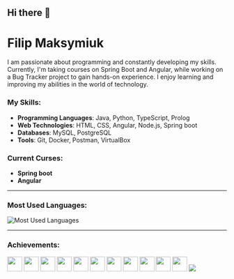 ## Hi there 👋

# Filip Maksymiuk

I am passionate about programming and constantly developing my skills. Currently, I'm taking courses on Spring Boot and Angular, while working on a Bug Tracker project to gain hands-on experience. I enjoy learning and improving my abilities in the world of technology.


### My Skills:
- **Programming Languages**: Java, Python, TypeScript, Prolog
- **Web Technologies**: HTML, CSS, Angular, Node.js, Spring boot
- **Databases**: MySQL, PostgreSQL
- **Tools**: Git, Docker, Postman, VirtualBox

### Current Curses:
- **Spring boot**
- **Angular**
---

### Most Used Languages:
![Most Used Languages](https://github-readme-stats.vercel.app/api/top-langs/?username=FilipMaksymiuk&layout=compact&hide=html)

---

### Achievements:


[<img src="https://cdn.jsdelivr.net/gh/devicons/devicon/icons/html5/html5-original.svg" width="34"/>](https://developer.mozilla.org/en-US/docs/Web/HTML)
[<img src="https://cdn.jsdelivr.net/gh/devicons/devicon/icons/css3/css3-original.svg" width="34"/>](https://developer.mozilla.org/en-US/docs/Web/CSS)
[<img src="https://cdn.jsdelivr.net/gh/devicons/devicon/icons/spring/spring-original.svg" width="34"/>](https://spring.io/projects/spring-boot)
[<img src="https://cdn.jsdelivr.net/gh/devicons/devicon/icons/python/python-original.svg" width="34"/>](https://www.python.org/)
[<img src="https://cdn.jsdelivr.net/gh/devicons/devicon/icons/docker/docker-original.svg" width="34"/>](https://www.docker.com/)
[<img src="https://cdn.jsdelivr.net/gh/devicons/devicon/icons/mysql/mysql-original.svg" width="34"/>](https://www.mysql.com/)
[<img src="https://cdn.jsdelivr.net/gh/devicons/devicon/icons/postgresql/postgresql-original.svg" width="34"/>](https://www.postgresql.org/)
[<img src="https://cdn.jsdelivr.net/gh/devicons/devicon/icons/postman/postman-original.svg" width="34"/>](https://www.postman.com/)
[<img src="https://cdn.jsdelivr.net/gh/devicons/devicon/icons/typescript/typescript-original.svg" width="34"/>](https://www.typescriptlang.org/)
[<img src="https://cdn.jsdelivr.net/gh/devicons/devicon/icons/angularjs/angularjs-original.svg" width="34"/>](https://angular.io/)
[<img src="https://cdn.jsdelivr.net/gh/devicons/devicon/icons/java/java-original.svg" width="34"/>](https://www.java.com/)
[<img src="https://cdn.jsdelivr.net/gh/devicons/devicon@latest/icons/prolog/prolog-original.svg" />](https://www.swi-prolog.org/)

